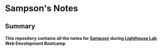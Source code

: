 # Sampson's Notes

## Summary

#### This repository contains all the notes for [Sampson](https://github.com/schang9m) during [Lighthouse Lab](https://www.lighthouselabs.ca/en) Web Development Bootcamp